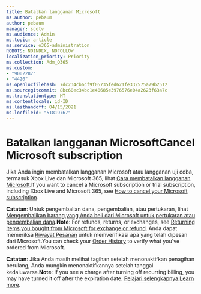 ```yaml
---
title: Batalkan langganan Microsoft
ms.author: pebaum
author: pebaum
manager: scotv
ms.audience: Admin
ms.topic: article
ms.service: o365-administration
ROBOTS: NOINDEX, NOFOLLOW
localization_priority: Priority
ms.collection: Adm_O365
ms.custom:
- "9002287"
- "4420"
ms.openlocfilehash: 7dc234cb6cf9f05735fed621fe332575a79b2512
ms.sourcegitcommit: 8bc60ec34bc1e40685e3976576e04a2623f63a7c
ms.translationtype: HT
ms.contentlocale: id-ID
ms.lasthandoff: 04/15/2021
ms.locfileid: "51819767"
---
```

# <a name="cancel-microsoft-subscription"></a><span data-ttu-id="460f0-102">Batalkan langganan Microsoft</span><span class="sxs-lookup"><span data-stu-id="460f0-102">Cancel Microsoft subscription</span></span>

<span data-ttu-id="460f0-103">Jika Anda ingin membatalkan langganan Microsoft atau langganan uji coba, termasuk Xbox Live dan Microsoft 365, lihat [Cara membatalkan langganan Microsoft](https://support.microsoft.com/help/4027815).</span><span class="sxs-lookup"><span data-stu-id="460f0-103">If you want to cancel a Microsoft subscription or trial subscription, including Xbox Live and Microsoft 365, see [How to cancel your Microsoft subscription](https://support.microsoft.com/help/4027815).</span></span>

<span data-ttu-id="460f0-104">**Catatan**: Untuk pengembalian dana, pengembalian, atau pertukaran, lihat [Mengembalikan barang yang Anda beli dari Microsoft untuk pertukaran atau pengembalian dana](https://support.microsoft.com/help/10558).</span><span class="sxs-lookup"><span data-stu-id="460f0-104">**Note**: For refunds, returns, or exchanges, see [Returning items you bought from Microsoft for exchange or refund](https://support.microsoft.com/help/10558).</span></span> <span data-ttu-id="460f0-105">Anda dapat memeriksa [Riwayat Pesanan](https://account.microsoft.com/billing/orders/) untuk memverifikasi apa yang telah dipesan dari Microsoft.</span><span class="sxs-lookup"><span data-stu-id="460f0-105">You can check your [Order History](https://account.microsoft.com/billing/orders/) to verify what you've ordered from Microsoft.</span></span> 

<span data-ttu-id="460f0-106">**Catatan**: Jika Anda masih melihat tagihan setelah menonaktifkan penagihan berulang, Anda mungkin menonaktifkannya setelah tanggal kedaluwarsa.</span><span class="sxs-lookup"><span data-stu-id="460f0-106">**Note**: If you see a charge after turning off recurring billing, you may have turned it off after the expiration date.</span></span> <span data-ttu-id="460f0-107">[Pelajari selengkapnya](https://support.microsoft.com/help/10640).</span><span class="sxs-lookup"><span data-stu-id="460f0-107">[Learn more](https://support.microsoft.com/help/10640).</span></span> 

